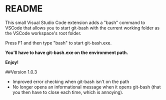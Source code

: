 # README

This small Visual Studio Code extension adds a "bash" command to VSCode that allows you to start git-bash with the current working folder 
as the VSCode workspace's root folder.

Press F1 and then type "bash" to start git-bash.exe.


**You'll have to have git-bash.exe on the environment path.**

**Enjoy!**

##Version 1.0.3
* Improved error checking when git-bash isn't on the path
* No longer opens an informational message when it opens git-bash (that you then have to close each time, which is annoying).
 


